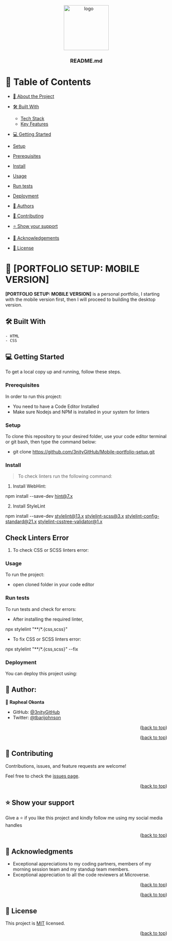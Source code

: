 <a name="readme-top"></a>



<div align="center">

  <img src="https://github.com/microverseinc/readme-template/blob/master/murple_logo.png" alt="logo" width="140" height="auto" />
  <br/>

  <h3><b>README.md</b></h3>

</div>



# 📗 Table of Contents

- [📖 About the Project](#about-project)
 - [🛠 Built With](#built-with)
     - [Tech Stack](#tech-stack)
    - [Key Features](#key-features)
  - [💻 Getting Started](#getting-started)
  - [Setup](#setup)
  - [Prerequisites](#prerequisites)
  - [Install](#install)
  - [Usage](#usage)
  - [Run tests](#run-tests)
  - [Deployment](#triangular_flag_on_post-deployment)
- [👥 Authors](#authors)
- [🤝 Contributing](#contributing)
- [⭐️ Show your support](#support)
- [🙏 Acknowledgements](#acknowledgements)

- [📝 License](#license)


# 📖 [PORTFOLIO SETUP: MOBILE VERSION] <a name="about-project"></a>


**[PORTFOLIO SETUP: MOBILE VERSION]** is a  personal portfolio,  I starting with the mobile version first, then I will proceed to building the desktop version.

## 🛠 Built With <a name="built-with"></a>
    - HTML
    - CSS
## 💻 Getting Started <a name="getting-started"></a>  

To get a local copy up and running, follow these steps.

### Prerequisites

In order to run this project:
- You need to have a Code Editor Installed
- Make sure Nodejs and NPM is installed in your system for linters

### Setup

To clone this repository to your desired folder, use your code editor terminal or git bash, then type the command below:

- git clone https://github.com/3nityGitHub/Mobile-portfolio-setup.git



### Install

> To check linters run the following command:
1. Install WebHint:

npm install --save-dev hint@7.x

2. Install StyleLint

npm install --save-dev stylelint@13.x stylelint-scss@3.x stylelint-config-standard@21.x stylelint-csstree-validator@1.x 

## Check Linters Error
1. To check CSS or SCSS linters error:


### Usage

To run the project:

- open cloned folder in your code editor

### Run tests

To run tests and check for errors:
- After installing the required linter,

npx stylelint "**/*.{css,scss}"

- To fix CSS or SCSS linters error:

npx stylelint "**/*.{css,scss}" --fix


### Deployment

You can deploy this project using:

## 👥 Author: <a name="authors"></a>


👤 **Rapheal Okonta**

- GitHub: [@3nityGitHub](https://github.com/3nityGitHub)
- Twitter: [@tbarijohnson](https://twitter.com/tbarijohnson)



<p align="right">(<a href="#readme-top">back to top</a>)</p>


<p align="right">(<a href="#readme-top">back to top</a>)</p>


## 🤝 Contributing <a name="contributing"></a>

Contributions, issues, and feature requests are welcome!

Feel free to check the [issues page](../../issues/).

<p align="right">(<a href="#readme-top">back to top</a>)</p>


## ⭐️ Show your support <a name="support"></a>


Give a ⭐️ if you like this project and kindly follow me using my social media handles

<p align="right">(<a href="#readme-top">back to top</a>)</p>



## 🙏 Acknowledgments <a name="acknowledgements"></a>

- Exceptional appreciations to my coding partners, members of my morning session team and my standup team members.
- Exceptional appreciation to all the code reviewers at Microverse.


<p align="right">(<a href="#readme-top">back to top</a>)</p>

<p align="right">(<a href="#readme-top">back to top</a>)</p>


## 📝 License <a name="license"></a>

This project is [MIT](./LICENSE) licensed.

<p align="right">(<a href="#readme-top">back to top</a>)</p>
